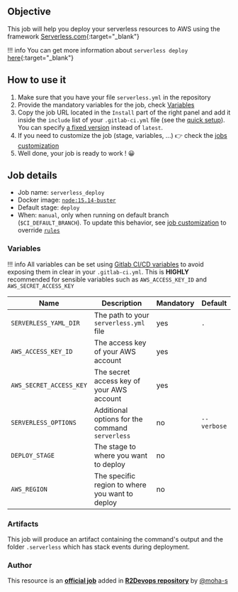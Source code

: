 ## Objective

This job will help you deploy your serverless resources to AWS using the framework [Serverless.com](https://www.serverless.com/){:target="_blank"}

!!! info
    You can get more information about `serverless deploy` [here](https://www.serverless.com/framework/docs/providers/aws/guide/deploying/){:target="_blank"}

## How to use it

1. Make sure that you have your file `serverless.yml` in the repository
1. Provide the mandatory variables for the job, check [Variables](#variables)
1. Copy the job URL located in the `Install` part of the right panel and add it inside the `include` list of your `.gitlab-ci.yml` file (see the [quick setup](/use-the-hub/#quick-setup)). You can specify [a fixed version](#changelog) instead of `latest`.
1. If you need to customize the job (stage, variables, ...) 👉 check the [jobs
   customization](/use-the-hub/#jobs-customization)
1. Well done, your job is ready to work ! 😀

## Job details

* Job name: `serverless_deploy`
* Docker image:
[`node:15.14-buster`](https://hub.docker.com/r/_/node)
* Default stage: `deploy`
* When: `manual`, only when running on default branch (`$CI_DEFAULT_BRANCH`).
  To update this behavior, see [job customization](https://r2devops.io/use-the-hub/#global) to override [`rules`](https://docs.gitlab.com/ee/ci/yaml/#rulesif)
### Variables

!!! info
    All variables can be set using [Gitlab CI/CD variables](https://docs.gitlab.com/ee/ci/variables/README.html) to avoid exposing them in clear in your `.gitlab-ci.yml`. This is **HIGHLY** recommended for sensible variables such as `AWS_ACCESS_KEY_ID` and `AWS_SECRET_ACCESS_KEY`

| Name | Description | Mandatory | Default |
| ---- | ----------- | --------- | ------- |
| `SERVERLESS_YAML_DIR` | The path to your `serverless.yml` file | yes | `.` |
| `AWS_ACCESS_KEY_ID` | The access key of your AWS account | yes | ` ` |
| `AWS_SECRET_ACCESS_KEY` | The secret access key of your AWS account | yes | ` ` |
| `SERVERLESS_OPTIONS` | Additional options for the command `serverless` | no | `--verbose` |
| `DEPLOY_STAGE` | The stage to where you want to deploy | no | ` ` |
| `AWS_REGION` | The specific region to where you want to deploy | no | ` ` |

### Artifacts

This job will produce an artifact containing the command's output and the folder `.serverless` which has stack events during deployment.


### Author
This resource is an **[official job](https://docs.r2devops.io/faq-labels/)** added in [**R2Devops repository**](https://gitlab.com/r2devops/hub) by [@moha-s](https://gitlab.com/moha-s)